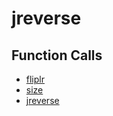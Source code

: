 # jreverse

## Function Calls
- [fliplr](CSD/kCSD/ica/kCsd1D_ICA/STICA_UTIL/fliplr.md)
- [size](CSD/kCSD/ica/kCsd1D_ICA/STICA_UTIL/size.md)
- [jreverse](jreverse.md)
